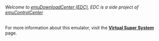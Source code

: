 ###### Welcome to [emuDownloadCenter (EDC)](https://github.com/PhoenixInteractiveNL/emuDownloadCenter/wiki/), EDC is a side project of [emuControlCenter](https://github.com/PhoenixInteractiveNL/emuControlCenter/wiki/)

For more information about this emulator, visit the [**Virtual Super System**](https://github.com/PhoenixInteractiveNL/emuDownloadCenter/wiki/Emulator-vss#menu) page.
